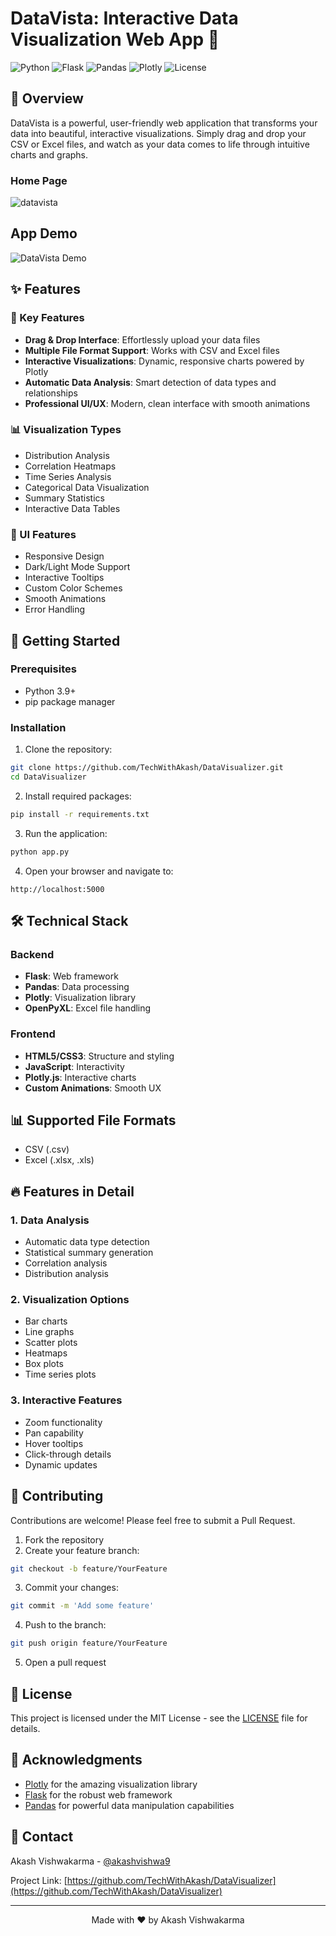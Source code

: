 # DataVista: Interactive Data Visualization Web App 🚀

![Python](https://img.shields.io/badge/python-v3.9+-blue.svg)
![Flask](https://img.shields.io/badge/flask-v2.0.1-blue.svg)
![Pandas](https://img.shields.io/badge/pandas-v2.0.0-blue.svg)
![Plotly](https://img.shields.io/badge/plotly-v5.3.1-blue.svg)
![License](https://img.shields.io/badge/license-MIT-blue.svg)

## 🌟 Overview

DataVista is a powerful, user-friendly web application that transforms your data into beautiful, interactive visualizations. Simply drag and drop your CSV or Excel files, and watch as your data comes to life through intuitive charts and graphs.

### Home Page
![datavista](https://github.com/user-attachments/assets/c6d90f77-4be8-4520-b3a4-9b30eb4715a2)

## App Demo

![DataVista Demo](https://github.com/user-attachments/assets/72cf782a-4ace-460e-a535-431a004f2aeb)

## ✨ Features

### 🎯 Key Features
- **Drag & Drop Interface**: Effortlessly upload your data files
- **Multiple File Format Support**: Works with CSV and Excel files
- **Interactive Visualizations**: Dynamic, responsive charts powered by Plotly
- **Automatic Data Analysis**: Smart detection of data types and relationships
- **Professional UI/UX**: Modern, clean interface with smooth animations

### 📊 Visualization Types
- Distribution Analysis
- Correlation Heatmaps
- Time Series Analysis
- Categorical Data Visualization
- Summary Statistics
- Interactive Data Tables

### 🎨 UI Features
- Responsive Design
- Dark/Light Mode Support
- Interactive Tooltips
- Custom Color Schemes
- Smooth Animations
- Error Handling

## 🚀 Getting Started

### Prerequisites
- Python 3.9+
- pip package manager

### Installation

1. Clone the repository:
```bash
git clone https://github.com/TechWithAkash/DataVisualizer.git
cd DataVisualizer
```

2. Install required packages:
```bash
pip install -r requirements.txt
```

3. Run the application:
```bash
python app.py
```

4. Open your browser and navigate to:
```
http://localhost:5000
```

## 🛠️ Technical Stack

### Backend
- **Flask**: Web framework
- **Pandas**: Data processing
- **Plotly**: Visualization library
- **OpenPyXL**: Excel file handling

### Frontend
- **HTML5/CSS3**: Structure and styling
- **JavaScript**: Interactivity
- **Plotly.js**: Interactive charts
- **Custom Animations**: Smooth UX

## 📊 Supported File Formats

- CSV (.csv)
- Excel (.xlsx, .xls)

## 🔥 Features in Detail

### 1. Data Analysis
- Automatic data type detection
- Statistical summary generation
- Correlation analysis
- Distribution analysis

### 2. Visualization Options
- Bar charts
- Line graphs
- Scatter plots
- Heatmaps
- Box plots
- Time series plots

### 3. Interactive Features
- Zoom functionality
- Pan capability
- Hover tooltips
- Click-through details
- Dynamic updates

## 🤝 Contributing

Contributions are welcome! Please feel free to submit a Pull Request.

1. Fork the repository
2. Create your feature branch:
```bash
git checkout -b feature/YourFeature
```
3. Commit your changes:
```bash
git commit -m 'Add some feature'
```
4. Push to the branch:
```bash
git push origin feature/YourFeature
```
5. Open a pull request

## 📝 License

This project is licensed under the MIT License - see the [LICENSE](LICENSE) file for details.

## 🙏 Acknowledgments

- [Plotly](https://plotly.com/) for the amazing visualization library
- [Flask](https://flask.palletsprojects.com/) for the robust web framework
- [Pandas](https://pandas.pydata.org/) for powerful data manipulation capabilities

## 📧 Contact

Akash Vishwakarma - [@akashvishwa9](https://twitter.com/akashvishwa9)

Project Link: [https://github.com/TechWithAkash/DataVisualizer](https://github.com/TechWithAkash/DataVisualizer)

---

<p align="center">Made with ❤️ by Akash Vishwakarma</p>
